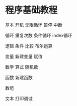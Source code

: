 # 程序基础教程

基本  开机 无限循环 暂停 中断

循环  重复次数 条件循环 index循环

逻辑  条件 比较 布尔运算

变量  新建变量 赋值

数学  算式 随机数

函数  新建函数

数组  

文本  打印调试
